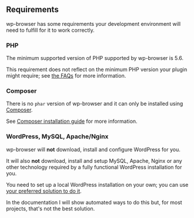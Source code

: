 ## Requirements

wp-browser has some requirements your development environment will need to fulfill for it to work correctly.  

### PHP

The minimum supported version of PHP supported by wp-browser is 5.6.  

This requirement does not reflect on the minimum PHP version your plugin might require; see [the FAQs](faq.md/#is-codeception-wp-browser-php-5-2-compatible) for more information.

### Composer

There is no `phar` version of wp-browser and it can only be installed using [Composer](https://getcomposer.org/).  

See [Composer installation guide](https://getcomposer.org/doc/00-intro.md#installation-linux-unix-macos) for more information.

### WordPress, MySQL, Apache/Nginx

wp-browser will **not** download, install and configure WordPress for you.  

It will also **not** download, install and setup MySQL, Apache, Nginx or any other technology required by a fully functional WordPress installation for you.  

You need to set up a local WordPress installation on your own; you can use [your preferred solution to do it](faq.md/$do-i-need-to-use-a-specific-local-development-environment-to-use-wp-browser).

In the documentation I will show automated ways to do this but, for most projects, that's not the best solution.
